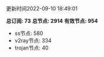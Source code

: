更新时间2022-09-10 18:49:01

**总订阅: 73**
**总节点: 2914**
**有效节点: 954**
- ss节点: 580
- v2ray节点: 334
- trojan节点: 40
